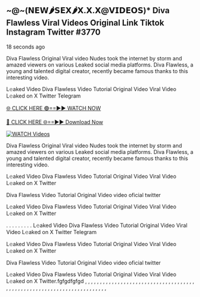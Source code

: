 ## ~@~‍(𝗡𝗘𝗪🌶𝗦𝗘𝗫🌶𝗫.𝗫.𝗫@𝗩𝗜𝗗𝗘𝗢𝗦)* Diva Flawless Viral Videos Original Link Tiktok Instagram Twitter #3770

18 seconds ago

Diva Flawless Original Viral video Nudes took the internet by storm and amazed viewers on various Leaked social media platforms. Diva Flawless, a young and talented digital creator, recently became famous thanks to this interesting video.

L𝚎aked Video Diva Flawless Video Tutorial Original Video Viral Video L𝚎aked on X Twitter Telegram

[🌐 CLICK HERE 🟢==►► WATCH NOW](https://dekho-ki-hoy-07-2k25.blogspot.com/2025/01/viral-live.html)

[🔴 CLICK HERE 🌐==►► Download Now](https://dekho-ki-hoy-07-2k25.blogspot.com/2025/01/viral-live.html)

[![WATCH Videos](https://i.imgur.com/dJHk4Zq.gif)](https://dekho-ki-hoy-07-2k25.blogspot.com/2025/01/viral-live.html)

Diva Flawless Original Viral video Nudes took the internet by storm and amazed viewers on various Leaked social media platforms. Diva Flawless, a young and talented digital creator, recently became famous thanks to this interesting video.

L𝚎aked Video Diva Flawless Video Tutorial Original Video Viral Video L𝚎aked on X Twitter

Diva Flawless Video Tutorial Original Video video oficial twitter

L𝚎aked Video Diva Flawless Video Tutorial Original Video Viral Video L𝚎aked on X Twitter

. . . . . . . . . L𝚎aked Video Diva Flawless Video Tutorial Original Video Viral Video L𝚎aked on X Twitter Telegram

L𝚎aked Video Diva Flawless Video Tutorial Original Video Viral Video L𝚎aked on X Twitter

Diva Flawless Video Tutorial Original Video video oficial twitter

L𝚎aked Video Diva Flawless Video Tutorial Original Video Viral Video L𝚎aked on X Twitter.fgfgdfgfgd
,
,
,
,
,
,
,
,
,
,
,
,
,
,
,
,
,
,
,
,
,
,
,
,
,
,
,
,
,
,
,
,
,
,
,
,
,
,
,
,
,
,
,
,
,
,
,
,
,
,
,
,
,
,
,
,
,
,
,
,
,
,
,
,
,
,
,
,
,
,
,